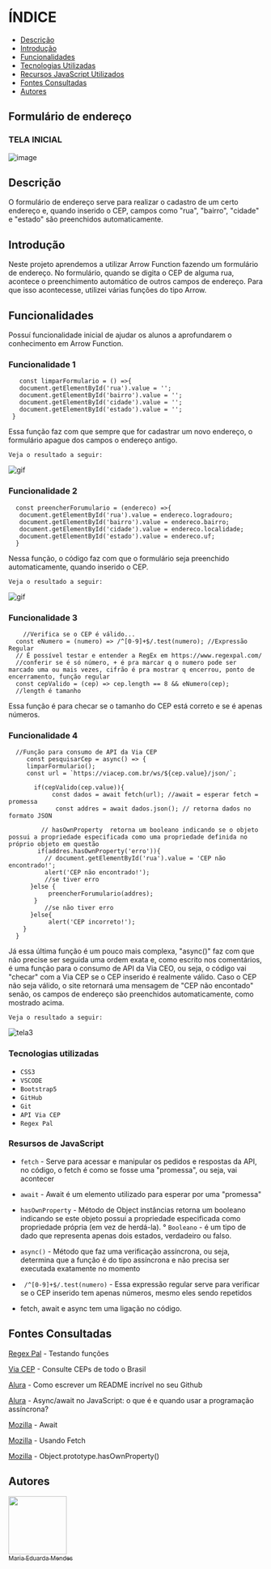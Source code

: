 
# ÍNDICE
 
* [Descrição](#descri%C3%A7%C3%A3o)  
* [Introdução](#introdu%C3%A7%C3%A3o)  
* [Funcionalidades](#funcionalidades)  
* [Tecnologias Utilizadas](#tecnologias-utilizadas)  
* [Recursos JavaScript Utilizados](#resursos-de-javascript)
* [Fontes Consultadas](#fontes-consultadas)  
* [Autores](#autores)  


## Formulário de endereço

### TELA INICIAL
![image](https://github.com/imdoarda/form-CadEndereco/assets/127868962/3148a2f5-e269-4831-ab38-0d56f81c7fd7)


## Descrição

O formulário de endereço serve para realizar o cadastro de um certo endereço e, quando inserido o CEP, campos como "rua", "bairro", "cidade" e "estado" são preenchidos automaticamente.

    
## Introdução

 Neste projeto aprendemos a utilizar Arrow Function fazendo um formulário de endereço.  No formulário, quando se digita o CEP de alguma rua, acontece o preenchimento automático de outros campos de endereço. Para que isso acontecesse, utilizei várias funções do tipo Arrow.

## Funcionalidades

Possuí funcionalidade inicial de ajudar os alunos a aprofundarem o conhecimento em Arrow Function.

### Funcionalidade 1

       const limparFormulario = () =>{
       document.getElementById('rua').value = '';
       document.getElementById('bairro').value = '';
       document.getElementById('cidade').value = '';
       document.getElementById('estado').value = '';
     }  

     
  Essa função faz com que sempre que for cadastrar um novo endereço, o formulário apague dos campos o endereço antigo.  

  ``Veja o resultado a seguir:``

  
  ![gif](https://github.com/imdoarda/form-CadEndereco/assets/127868962/c45aafca-b4dc-459d-8842-2bc466a0ddd3)

  
### Funcionalidade 2

      const preencherForumulario = (endereco) =>{
       document.getElementById('rua').value = endereco.logradouro;
       document.getElementById('bairro').value = endereco.bairro;
       document.getElementById('cidade').value = endereco.localidade;
       document.getElementById('estado').value = endereco.uf;
      }  

      

   Nessa função, o código faz com que o formulário seja preenchido automaticamente, quando inserido o CEP.  

   ``Veja o resultado a seguir:``

   
   
   ![gif](https://github.com/imdoarda/form-CadEndereco/assets/127868962/8d3f3110-2fb0-438e-86f6-48d7638c821b)  


   
### Funcionalidade 3


        //Verifica se o CEP é válido...
      const eNumero = (numero) => /^[0-9]+$/.test(numero); //Expressão Regular
      // É possível testar e entender a RegEx em https://www.regexpal.com/
      //conferir se é só número, + é pra marcar q o numero pode ser marcado uma ou mais vezes, cifrão é pra mostrar q encerrou, ponto de encerramento, função regular
      const cepValido = (cep) => cep.length == 8 && eNumero(cep);
      //length é tamanho


Essa função é para checar se o tamanho do CEP está correto e se é apenas números.

### Funcionalidade 4



      //Função para consumo de API da Via CEP
         const pesquisarCep = async() => {
         limparFormulario();
         const url = `https://viacep.com.br/ws/${cep.value}/json/`;
    
           if(cepValido(cep.value)){
                const dados = await fetch(url); //await = esperar fetch = promessa
                 const addres = await dados.json(); // retorna dados no formato JSON
        
             // hasOwnProperty  retorna um booleano indicando se o objeto possui a propriedade especificada como uma propriedade definida no próprio objeto em questão
            if(addres.hasOwnProperty('erro')){ 
              // document.getElementById('rua').value = 'CEP não encontrado!';
              alert('CEP não encontrado!');
              //se tiver erro
          }else {
               preencherForumulario(addres);
           }
              //se não tiver erro
          }else{
               alert('CEP incorreto!');
        } 
      }  

      
  Já essa última função é um pouco mais complexa, "async()" faz com que não precise ser seguida uma ordem exata e, como escrito nos comentários, é uma função para o consumo de API da Via CEO, ou seja, o código vai "checar" com a Via CEP se o CEP inserido é realmente válido. Caso o CEP não seja válido, o site retornará uma mensagem de "CEP não encontado" senão, os campos de endereço são preenchidos automaticamente, como mostrado acima.  

  ``Veja o resultado a seguir:``

  ![tela3](https://github.com/imdoarda/form-CadEndereco/assets/127868962/11f5abe2-c767-46c1-839d-f16ec804c4af)  


### Tecnologias utilizadas


* ``CSS3``
* ``VSCODE``
*  ``Bootstrap5``
*  ``GitHub``
*  ``Git``
* ``API Via CEP``
* ``Regex Pal``


### Resursos de JavaScript


* ``fetch`` - Serve para acessar e manipular os pedidos e respostas da API, no código, o fetch é como se fosse uma "promessa", ou seja, vai acontecer
* ``await`` - Await é um elemento utilizado para esperar por uma "promessa"
* ``hasOwnProperty`` - Método de Object instâncias retorna um booleano indicando se este objeto possui a propriedade especificada como propriedade própria (em vez de herdá-la).
° ``Booleano`` - é um tipo de dado que representa apenas dois estados, verdadeiro ou falso.
* ``async()`` - Método que faz uma verificação assíncrona, ou seja, determina que a função é do tipo assíncrona e não precisa ser executada exatamente no momento
* `` /^[0-9]+$/.test(numero)`` - Essa expressão regular serve para verificar se o CEP inserido tem apenas números, mesmo eles sendo repetidos

* fetch, await e async tem uma ligação no código.


## Fontes Consultadas

[Regex Pal](https://www.regexpal.com/) - Testando funções

[Via CEP]( https://viacep.com.br/) - Consulte CEPs de todo o Brasil

[Alura](https://www.alura.com.br/artigos/escrever-bom-readme) - Como escrever um README incrível no seu Github

[Alura](https://www.alura.com.br/artigos/async-await-no-javascript-o-que-e-e-quando-usar) - Async/await no JavaScript: o que é e quando usar a programação assíncrona?

[Mozilla](https://developer.mozilla.org/pt-BR/docs/Web/JavaScript/Reference/Operators/await) - Await

[Mozilla](https://developer.mozilla.org/pt-BR/docs/Web/API/Fetch_API/Using_Fetch) - Usando Fetch

[Mozilla](https://developer.mozilla.org/en-US/docs/Web/JavaScript/Reference/Global_Objects/Object/hasOwnProperty) - Object.prototype.hasOwnProperty()


## Autores

[<img loading="lazy" src="https://avatars.githubusercontent.com/u/127868962?v=4" width=115><br><sub>Maria Eduarda Mendes</sub>](https://github.com/imdoarda)

